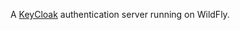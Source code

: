 A <a href="http://keycloak.jboss.org/" target="keycloak">KeyCloak</a> authentication server running on WildFly.